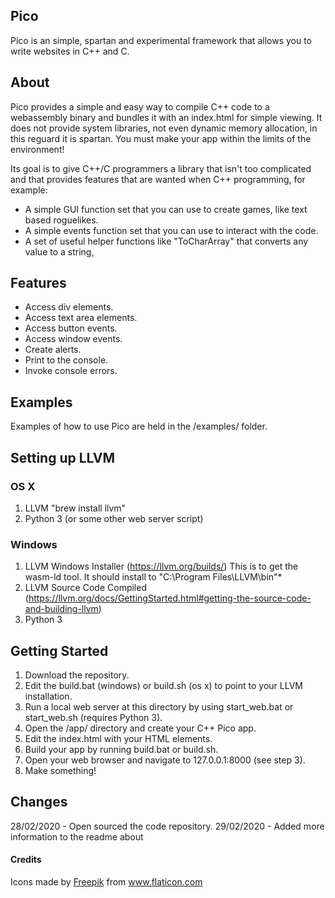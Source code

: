 ## Pico
Pico is an simple, spartan and experimental framework that allows you to write websites in C++ and C.
## About
Pico provides a simple and easy way to compile C++ code to a webassembly binary and bundles it with an index.html for simple viewing. It does not provide system libraries, not even dynamic memory allocation, in this reguard it is spartan. You must make your app within the limits of the environment!

Its goal is to give C++/C programmers a library that isn't too complicated and that provides features that are wanted when C++ programming, for example:
- A simple GUI function set that you can use to create games, like text based roguelikes.
- A simple events function set that you can use to interact with the code.
- A set of useful helper functions like "ToCharArray" that converts any value to a string,
## Features
- Access div elements.
- Access text area elements.
- Access button events.
- Access window events.
- Create alerts.
- Print to the console.
- Invoke console errors.
## Examples
Examples of how to use Pico are held in the /examples/ folder.
## Setting up LLVM
### OS X
1. LLVM "brew install llvm"
2. Python 3 (or some other web server script)
### Windows
1. LLVM Windows Installer (https://llvm.org/builds/) This is to get the wasm-ld tool. It should install to "C:\Program Files\LLVM\bin"*
2. LLVM Source Code Compiled (https://llvm.org/docs/GettingStarted.html#getting-the-source-code-and-building-llvm)
3. Python 3
## Getting Started
1. Download the repository.
2. Edit the build.bat (windows) or build.sh (os x) to point to your LLVM installation.
3. Run a local web server at this directory by using start_web.bat or start_web.sh (requires Python 3).
4. Open the /app/ directory and create your C++ Pico app.
5. Edit the index.html with your HTML elements.
6. Build your app by running build.bat or build.sh.
7. Open your web browser and navigate to 127.0.0.1:8000 (see step 3).
8. Make something!
## Changes
28/02/2020 - Open sourced the code repository.
29/02/2020 - Added more information to the readme about 
#### Credits
<div>Icons made by <a  href="https://www.flaticon.com/authors/freepik"  title="Freepik">Freepik</a> from <a  href="https://www.flaticon.com/"  title="Flaticon">www.flaticon.com</a></div>
